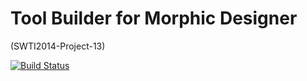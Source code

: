 Tool Builder for Morphic Designer
===================
(SWTI2014-Project-13)


[![Build Status](https://travis-ci.org/SWTI2014/SWTI2014-Project-13.svg)](https://travis-ci.org/SWTI2014/SWTI2014-Project-13)

